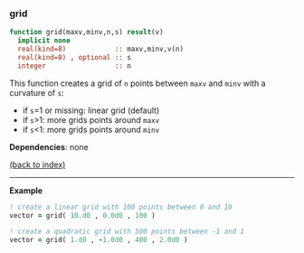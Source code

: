
### grid

```fortran
function grid(maxv,minv,n,s) result(v)
  implicit none
  real(kind=8)            :: maxv,minv,v(n)
  real(kind=8) , optional :: s
  integer                 :: n
```

This function creates a grid of ```n``` points between ```maxv``` and ```minv``` with a curvature of ```s```:

- if ```s```=1 or missing: linear grid (default)
- if ```s```>1: more grids points around ```maxv```
- if ```s```<1: more grids points around ```minv```

**Dependencies**: none

[(back to index)](../index.md)

---

**Example**

```fortran
! create a linear grid with 100 points between 0 and 10
vector = grid( 10.d0 , 0.0d0 , 100 )  

! create a quadratic grid with 500 points between -1 and 1
vector = grid( 1.d0 , -1.0d0 , 400 , 2.0d0 )  
```


